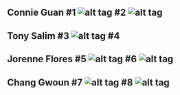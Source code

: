 Connie Guan
#1
![alt tag](images/graffitiConnie.JPG)
#2
![alt tag](images/UberAirplanesConnie.JPG)
---
Tony Salim
#3
![alt tag](images/ShortcutShareTony.png)
#4
---
Jorenne Flores
#5
![alt tag](images/WanderlustJorenne.png)
#6
![alt tag](images/WeatherJorenne.png)
---
Chang Gwoun
#7
![alt tag](images/ballup.jpg)
#8
![alt tag](images/pictureMe.jpg)
---
